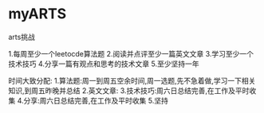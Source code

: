 # myARTS
arts挑战

1.每周至少一个leetocde算法题
2.阅读并点评至少一篇英文文章
3.学习至少一个技术技巧
4.分享一篇有观点和思考的技术文章
5.至少坚持一年

时间大致分配:
1.算法题:周一到周五空余时间,周一选题,先不急着做,学习一下相关知识,到周五昨晚并总结
2.英文文章:
3.技术技巧:周六日总结完善,在工作及平时收集
4.分享:周六日总结完善,在工作及平时收集
5.坚持
